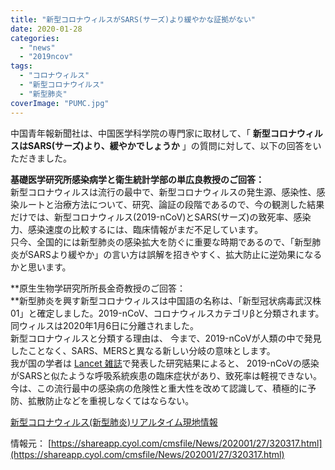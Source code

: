 ```yaml
---
title: "新型コロナウィルスがSARS(サーズ)より緩やかな証拠がない"
date: 2020-01-28
categories: 
  - "news"
  - "2019ncov"
tags: 
  - "コロナウィルス"
  - "新型コロナウイルス"
  - "新型肺炎"
coverImage: "PUMC.jpg"
---
```


中国青年報新聞社は、中国医学科学院の専門家に取材して、「 **新型コロナウィルスはSARS(サーズ)より、緩やかでしょうか** 」の質問に対して、以下の回答をいただきました。

**基礎医学研究所感染病学と衛生統計学部の単広良教授のご回答：**  
新型コロナウィルスは流行の最中で、新型コロナウィルスの発生源、感染性、感染ルートと治療方法について、研究、論証の段階であるので、今の観測した結果だけでは、新型コロナウィルス(2019-nCoV)とSARS(サーズ)の致死率、感染力、感染速度の比較するには、臨床情報がまだ不足しています。  
只今、全国的には新型肺炎の感染拡大を防ぐに重要な時期であるので、「新型肺炎がSARSより緩やか」の言い方は誤解を招きやすく、拡大防止に逆効果になるかと思います。

**原生生物学研究所所長金奇教授のご回答：  
**新型肺炎を興す新型コロナウィルスは中国語の名称は、「新型冠状病毒武汉株01」と確定しました。2019-nCoV、コロナウィルスカテゴリβと分類されます。同ウィルスは2020年1月6日に分離されました。  
新型コロナウィルスと分類する理由は、 今まで、2019-nCoVが人類の中で発見したことなく、SARS、MERSと異なる新しい分岐の意味とします。  
我が国の学者は [Lancet 雑誌](https://www.thelancet.com/)で発表した研究結果によると、 2019-nCoVの感染がSARSと似たような呼吸系統疾患の臨床症状があり、致死率は軽視できない。今は、この流行最中の感染病の危険性と重大性を改めて認識して、積極的に予防、拡散防止などを重視しなくてはならない。

[新型コロナウィルス(新型肺炎)リアルタイム現地情報](https://blog.loveapple.cn/news/202001221766.html)

情報元： [https://shareapp.cyol.com/cmsfile/News/202001/27/320317.html](https://shareapp.cyol.com/cmsfile/News/202001/27/320317.html)
